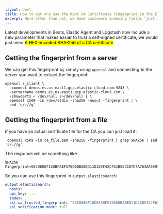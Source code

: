 ```yaml
---
layout: post
title: How to get and use the Root CA Certificate Fingerprint in the Elastic Stack
excerpt: More often than not, we have customers indexing fields "just in case" they need to be used for search.
---
```


Latest developments in Beats, Elastic Agent and Logstash now include a new parameter that makes easier to trust a self-signed certificate, we would just need <mark>A HEX encoded SHA-256 of a CA certificate</mark>. 

## Getting the fingerprint from a server

We can get this fingerprint by simply using `openssl` and connecting to the server you want to extract the fingerprint:

```
openssl s_client \
  -connect demos.es.us-east1.gcp.elastic-cloud.com:9243 \
  -servername demos.es.us-east1.gcp.elastic-cloud.com \
  -showcerts < /dev/null 2>/dev/null | \
  openssl x509 -in /dev/stdin -sha256 -noout -fingerprint | \
  sed 's/://g'  
```

## Getting the fingerprint from a file

if you have an actual certificate file for the CA you can just load it:

```
 openssl x509 -in ca_file.pem -sha256 -fingerprint | grep SHA256 | sed 's/://g'
```

The response will be something like

```
SHA256 Fingerprint=65C080BF18DBFA8F57606DBA0ED11D32DF42CF63B55CC07C7A764AA9597A9403
```

So you can use this fingerprint in `output.elasticsearch`:

```yaml
output.elasticsearch:
  hosts: ...
  api_key: ...
  index: ...
  ssl.ca_trusted_fingerprint: "65C080BF18DBFA8F57606DBA0ED11D32DF42CF63B55CC07C7A764AA9597A9403"
  ssl.verification_mode: full
```
